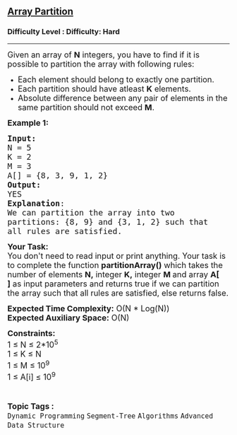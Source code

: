 <h2><a href="https://www.geeksforgeeks.org/problems/array-partition/1?page=3&difficulty=Hard&status=unsolved&sortBy=accuracy">Array Partition</a></h2><h3>Difficulty Level : Difficulty: Hard</h3><hr><div class="problems_problem_content__Xm_eO"><p><span style="font-size:18px">Given an&nbsp;array of <strong>N</strong> integers, you have to find if it is possible to partition the array with following rules:</span></p>

<ul>
	<li><span style="font-size:18px">Each element should belong to exactly one partition.</span></li>
	<li><span style="font-size:18px">Each partition should have atleast <strong>K</strong> elements.</span></li>
	<li><span style="font-size:18px">Absolute difference between any pair of elements in the same partition should not exceed <strong>M</strong>.</span></li>
</ul>

<p><span style="font-size:18px"><strong>Example 1:</strong></span></p>

<pre><span style="font-size:18px"><strong>Input:</strong>
N = 5
K = 2
M = 3
A[] = {8, 3, 9, 1, 2}
<strong>Output:</strong>
YES
<strong>Explanation</strong>:
We can partition the array into two 
partitions: {8, 9} and {3, 1, 2} such that
all rules are satisfied.</span>
</pre>

<p><span style="font-size:18px"><strong>Your Task:</strong><br>
You don't need to read input or print anything. Your task is to complete the function <strong>partitionArray()</strong>&nbsp;which takes the number of elements&nbsp;<strong>N,</strong>&nbsp;integer <strong>K,</strong>&nbsp;integer <strong>M&nbsp;</strong>and array&nbsp;<strong>A[ ]</strong>&nbsp;as input parameters&nbsp;and returns true if we can partition the array such that all rules are satisfied, else returns false.</span></p>

<p><span style="font-size:18px"><strong>Expected Time Complexity:</strong>&nbsp;O(N * Log(N))<br>
<strong>Expected Auxiliary Space:</strong>&nbsp;O(N)</span></p>

<p><span style="font-size:18px"><strong>Constraints:</strong><br>
1 ≤ N&nbsp;≤ 2*10<sup>5</sup><br>
1 ≤ K&nbsp;≤ N<br>
1 ≤ M&nbsp;≤ 10<sup>9</sup><br>
1 ≤ A[i]&nbsp;≤ 10<sup>9</sup></span></p>
</div><br><p><span style=font-size:18px><strong>Topic Tags : </strong><br><code>Dynamic Programming</code>&nbsp;<code>Segment-Tree</code>&nbsp;<code>Algorithms</code>&nbsp;<code>Advanced Data Structure</code>&nbsp;